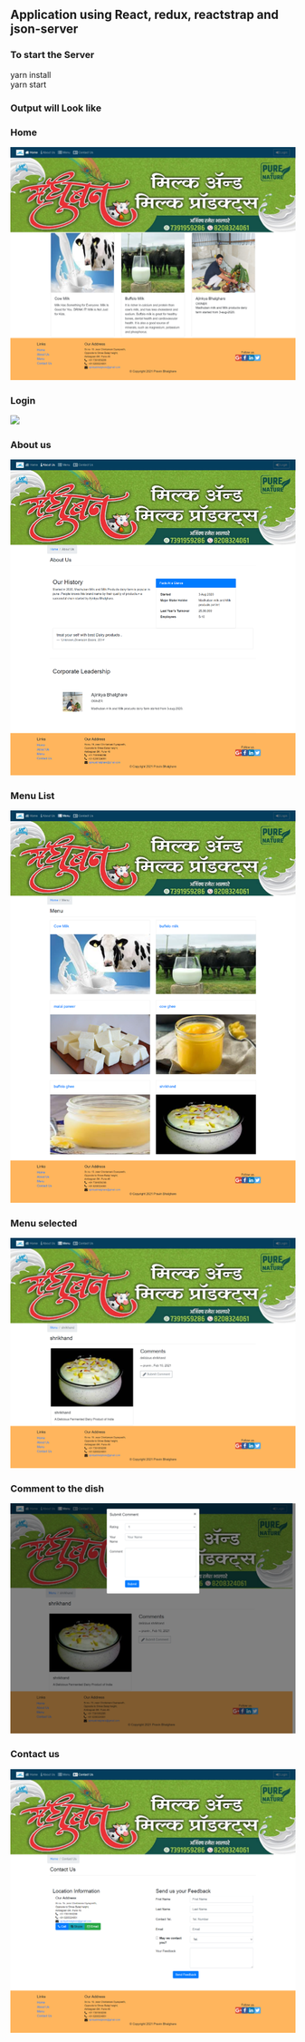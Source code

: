 ## Application using React, redux, reactstrap and json-server

### To start the Server
  yarn install <br/>
  yarn start
  
### Output will Look like

<h3>Home</h3>
<img src='https://github.com/pravinbhalghare/website-using-react/blob/master/snapshots/home.png'/>
<br/>  

<h3>Login</h3>
<img src='https://github.com/pravinbhalghare/website-using-reactt/blob/master/snapshots/login.png'/>
<br/> 

<h3>About us</h3>
<img src='https://github.com/pravinbhalghare/website-using-react/blob/master/snapshots/about.png'/>
<br/> 

<h3>Menu List</h3>
<img src='https://github.com/pravinbhalghare/website-using-react/blob/master/snapshots/list.png'/>
<br/> 

<h3>Menu selected</h3>
<img src='https://github.com/pravinbhalghare/website-using-react/blob/master/snapshots/menu_selected.png'/>
<br/> 

<h3>Comment to the dish</h3>
<img src='https://github.com/pravinbhalghare/website-using-react/blob/master/snapshots/comment.png'/>
<br/> 

<h3>Contact us</h3>
<img src='https://github.com/pravinbhalghare/website-using-react/blob/master/snapshots/contact.png'/>
<br/> 


